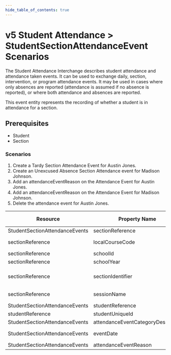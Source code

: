 ```yaml
---
hide_table_of_contents: true
---
```


# v5 Student Attendance > StudentSectionAttendanceEvent Scenarios

The Student Attendance Interchange describes student attendance and
attendance taken events. It can be used to exchange daily, section,
intervention, or program attendance events. It may be used in cases where only
absences are reported (attendance is assumed if no absence is reported), or
where both attendance and absences are reported.

This event entity represents the recording of whether a student is in attendance
for a section.

## Prerequisites

* Student
* Section

### Scenarios

1. Create a Tardy Section Attendance Event for Austin Jones.
2. Create an Unexcused Absence Section Attendance event for Madison Johnson.
3. Add an attendanceEventReason on the Attendance Event for Austin Jones.
4. Add an attendanceEventReason on the Attendance Event for Madison Johnson.
5. Delete the attendance event for Austin Jones.

| Resource                       | Property Name                     | Is Collection | Data Type                         | Required | Scenario 1: POST                               | Scenario 2: POST                              | Scenario 3: PUT                                | Scenario 4: PUT                               |
| ------------------------------ | --------------------------------- | ------------- | --------------------------------- | -------- | ---------------------------------------------- | --------------------------------------------- | ---------------------------------------------- | --------------------------------------------- |
| StudentSectionAttendanceEvents | sectionReference                  | FALSE         | sectionReference                  | REQUIRED |                                                |                                               |                                                |                                               |
| sectionReference               | localCourseCode                   | FALSE         | string                            | REQUIRED | ["ELA-01" if possible \| system value]         | ["ALG-2" if possible \| system value]         | ["ELA-01" if possible \| system value]         | ["ALG-2" if possible\| system value]          |
| sectionReference               | schoolId                          | FALSE         | integer                           | REQUIRED | 255901107                                      | 255901001                                     | 255901107                                      | 255901001                                     |
| sectionReference               | schoolYear                        | FALSE         | integer                           | REQUIRED | 2017                                           | 2017                                          | 2017                                           | 2017                                          |
| sectionReference               | sectionIdentifier                 | FALSE         | string                            | REQUIRED | ["ELA012017RM555" if possible \| system value] | ["ALG12017RM901" if possible \| system value] | ["ELA012017RM555" if possible \| system value] | ["ALG12017RM901" if possible \| system value] |
| sectionReference               | sessionName                       | FALSE         | string                            | REQUIRED | 2016-2017 Fall Semester                        | 2016-2017 Fall Semester                       | 2016-2017 Fall Semester                        | 2016-2017 Fall Semester                       |
| StudentSectionAttendanceEvents | studentReference                  | FALSE         | studentReference                  | REQUIRED |                                                |                                               |                                                |                                               |
| studentReference               | studentUniqueId                   | FALSE         | string                            | REQUIRED | 111111                                         | 222222                                        | 111111                                         | 222222                                        |
| StudentSectionAttendanceEvents | attendanceEventCategoryDescriptor | FALSE         | attendanceEventCategoryDescriptor | REQUIRED | Tardy                                          | Unexcused Absence                             | Tardy                                          | Unexcused Absence                             |
| StudentSectionAttendanceEvents | eventDate                         | FALSE         | date                              | REQUIRED | 9/16/\[Current School Year]                    | 10/5/\[Current School Year]                   | 9/16/\[Current School Year]                    | 10/5/\[Current School Year]                   |
| StudentSectionAttendanceEvents | attendanceEventReason             | FALSE         | string                            | REQUIRED |                                                |                                               | Late                                           | No Note                                       |
